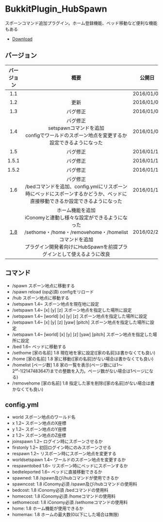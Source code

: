# BukkitPlugin_HubSpawn
スポーンコマンド追加プラグイン。ホーム登録機能、ベッド移動など便利な機能もある

- [Download](https://github.com/Densyakun/BukkitPlugin_HubSpawn/releases)

## バージョン
|バージョン|概要|公開日|
|:-:|:-:|:-:|
|1.1||2016/01/02|
|1.2|更新|2016/01/04|
|1.3|バグ修正|2016/01/04|
|1.4|バグ修正<br>setspawnコマンドを追加<br>configでワールドのスポーン地点を変更するか設定できるようになった|2016/01/07|
|1.5|バグ修正|2016/01/13|
|1.5.1|バグ修正|2016/01/14|
|1.5.2|バグ修正|2016/01/14|
|1.6|バグ修正<br>/bedコマンドを追加、config.ymlにリスポーン時にベッドにスポーンするかどうか、ベッドに直接移動できるか設定できるようになった|2016/01/17|
|[1.8](https://github.com/Densyakun/BukkitPlugin_HubSpawn/releases/tag/v1.8)|ホーム機能を追加<br>iConomyと連動し様々な設定ができるようになった<br>/sethome・/home・/removehome・/homelistコマンドを追加<br>プラグイン開発者向けにHubSpawnを前提プラグインとして使えるように改良|2016/02/27|

## コマンド
- /spawn スポーン地点に移動する
- /spawn reload (op必須) configをリロード
- /hub スポーン地点に移動する
- /setspawn 1.4~ スポーン地点を現在地に設定
- /setspawn 1.4~ [x] [y] [z] スポーン地点を指定した場所に設定
- /setspawn 1.4~ [world] [x] [y] [z] スポーン地点を指定した場所に設定
- /setspawn 1.4~ [x] [y] [z] [yaw] [pitch] スポーン地点を指定した場所に設定
- /setspawn 1.4~ [world] [x] [y] [z] [yaw] [pitch] スポーン地点を指定した場所に設定
- /bed 1.6~ ベッドに移動する
- /sethome [家の名前] 1.8 現在地を家に設定([家の名前]は書かなくても良い)
- /home [家の名前] 1.8 家に移動([家の名前]がない場合は書かなくても良い)
- /homelist [ページ数] 1.8 家の一覧を表示(ページ数には1～2³¹-1(2147483647)までの整数を入力。ページ数がない場合は1ページになる)
- /removehome [家の名前] 1.8 指定した家を削除([家の名前]がない場合は書かなくても良い)

## config.yml
- world スポーン地点のワールド名
- x 1.2~ スポーン地点のX座標
- y 1.2~ スポーン地点のY座標
- z 1.2~ スポーン地点のZ座標
- joinspawn 1.2~ ログイン時にスポーンさせるか
- firstonly 1.2~ 初回ログイン時にのみスポーンさせる
- respawn 1.2~ リスポーン時にスポーン地点を変更する
- worldsetspawn 1.4~ ワールドのスポーン地点を変更するか
- respawntobed 1.6~ リスポーン時にベッドにスポーンするか
- bedteleported 1.6~ ベッドに直接移動できるか
- spawned: 1.8 /spawn及び/hubコマンドが使用できるか
- spawncost: 1.8 iConomy必須 /spawn及び/hubコマンドの使用料
- bedcost: 1.8 iConomy必須 /bedコマンドの使用料
- homecost: 1.8 iConomy必須 /homeコマンドの使用料
- sethomecost: 1.8 iConomy必須 /sethomeコマンドの使用料
- home: 1.8 ホーム機能が使用できるか
- homemax: 1.8 ホームの最大数(0以下にした場合は無限)
